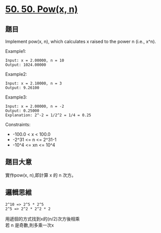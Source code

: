 # [50. 50. Pow(x, n)](https://leetcode.com/problems/powx-n/)

## 題目
Implement pow(x, n), which calculates x raised to the power n (i.e., x^n).

Example1:
```
Input: x = 2.00000, n = 10
Output: 1024.00000
```

Example2:
```
Input: x = 2.10000, n = 3
Output: 9.26100
```

Example3:
```
Input: x = 2.00000, n = -2
Output: 0.25000
Explanation: 2^-2 = 1/2^2 = 1/4 = 0.25
```
Constraints:

* -100.0 < x < 100.0
* -2^31 <= n <= 2^31-1
* -10^4 <= xn <= 10^4


## 題目大意
實作pow(x, n),即計算 x 的 n 次方。

## 邏輯思維
```
2^10 => 2^5 * 2^5 
2^5 => 2^2 * 2^2 * 2
```

用遞徊的方式找到x的(n/2)次方後相乘</br>
若 n 是奇數,則多乘一次x